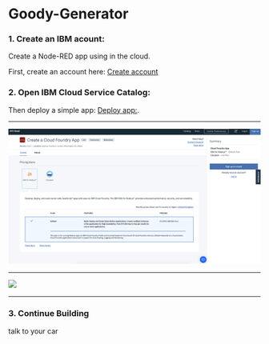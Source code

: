 # Goody-Generator

### 1. Create an IBM acount:

 Create a Node-RED app using in the cloud.
 
 First, create an account here: [Create account](http://ibm.biz/quickapp)




### 2. Open IBM Cloud Service Catalog:

Then deploy a simple app: [Deploy app:](https://console.bluemix.net/catalog/starters/node-red-starter).

<hr>

![](deploy.png)

<hr>



![](../img/node-red-running-instance.png)

<hr>


### 3. Continue Building

talk to your car
